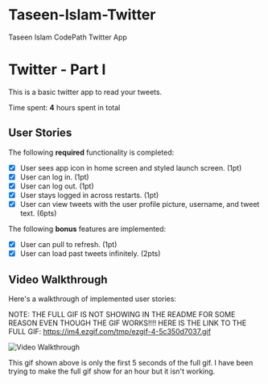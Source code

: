 # Taseen-Islam-Twitter
 Taseen Islam CodePath Twitter App

# Twitter - Part I

This is a basic twitter app to read your tweets.

Time spent: **4** hours spent in total

## User Stories

The following **required** functionality is completed:

- [x] User sees app icon in home screen and styled launch screen. (1pt)
- [x] User can log in. (1pt)
- [x] User can log out. (1pt)
- [x] User stays logged in across restarts. (1pt)
- [x] User can view tweets with the user profile picture, username, and tweet text. (6pts)

The following **bonus** features are implemented:

- [x] User can pull to refresh. (1pt)
- [x] User can load past tweets infinitely. (2pts)

## Video Walkthrough

Here's a walkthrough of implemented user stories:

NOTE: THE FULL GIF IS NOT SHOWING IN THE README FOR SOME REASON EVEN THOUGH THE GIF WORKS!!!!
HERE IS THE LINK TO THE FULL GIF: https://im4.ezgif.com/tmp/ezgif-4-5c350d7037.gif

<img src='https://im3.ezgif.com/tmp/ezgif-3-8b63a6edf5.gif' title='Video Walkthrough' width='' alt='Video Walkthrough' />

This gif shown above is only the first 5 seconds of the full gif. I have been trying to make the full gif show for an hour but it isn't working.